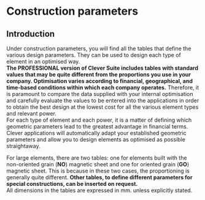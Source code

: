 # Construction parameters

## Introduction

Under construction parameters, you will find all the tables that define the various design parameters. They can be used to design each type of element in an optimised way.<br>
**The PROFESSIONAL version of Clever Suite includes tables with standard values that may be quite different from the proportions you use in your company. Optimisation varies according to financial, geographical, and time-based conditions within which each company operates.**
Therefore, it is paramount to compare the data supplied with your internal optimisation and carefully evaluate the values to be entered into the applications in order to obtain the best design at the lowest cost for all the various element types and relevant power.<br>
For each type of element and each power, it is a matter of defining which geometric parameters lead to the greatest advantage in financial terms.<br>
Clever applications will automatically adapt your established geometric parameters and allow you to design elements as optimised as possible straightaway.<br>

For large elements, there are two tables: one for elements built with the non-oriented grain (**NO**) magnetic sheet and one for oriented grain (**GO**) magnetic sheet. This is because in these two cases, the proportioning is generally quite different.
**Other tables, to define different parameters for special constructions, can be inserted on request.** <br>
All dimensions in the tables are expressed in mm. unless explicitly stated.